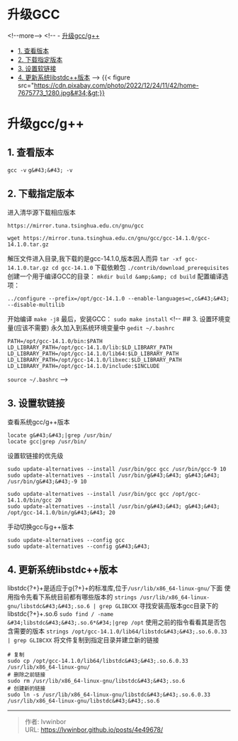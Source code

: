 # 升级GCC


&lt;!--more--&gt;
&lt;!-- - [升级gcc/g&#43;&#43;](#升级gccg)
  - [1. 查看版本](#1-查看版本)
  - [2. 下载指定版本](#2-下载指定版本)
  - [3. 设置软链接](#3-设置软链接)
  - [4. 更新系统libstdc&#43;&#43;版本](#4-更新系统libstdc版本) --&gt;
{{&lt; figure src=&#34;https://cdn.pixabay.com/photo/2022/12/24/11/42/home-7675773_1280.jpg&#34;&gt;}}
# 升级gcc/g&#43;&#43;
## 1. 查看版本
`` gcc -v ``
`` g&#43;&#43; -v ``
## 2. 下载指定版本
进入清华源下载相应版本
``` 
https://mirror.tuna.tsinghua.edu.cn/gnu/gcc

wget https://mirror.tuna.tsinghua.edu.cn/gnu/gcc/gcc-14.1.0/gcc-14.1.0.tar.gz
```
解压文件进入目录,我下载的是gcc-14.1.0,版本因人而异
`` tar -xf gcc-14.1.0.tar.gz cd gcc-14.1.0 ``
下载依赖包
``./contrib/download_prerequisites``
创建一个用于编译GCC的目录：
``mkdir build &amp;&amp; cd build``
配置编译选项：
```
../configure --prefix=/opt/gcc-14.1.0 --enable-languages=c,c&#43;&#43; --disable-multilib
```
开始编译
``make -j8``
最后，安装GCC：
``sudo make install``
&lt;!-- ## 3. 设置环境变量(应该不需要)
永久加入到系统环境变量中
``gedit ~/.bashrc``
```
PATH=/opt/gcc-14.1.0/bin:$PATH
LD_LIBRARY_PATH=/opt/gcc-14.1.0/lib:$LD_LIBRARY_PATH
LD_LIBRARY_PATH=/opt/gcc-14.1.0/lib64:$LD_LIBRARY_PATH
LD_LIBRARY_PATH=/opt/gcc-14.1.0/libxec:$LD_LIBRARY_PATH
LD_LIBRARY_PATH=/opt/gcc-14.1.0/include:$INCLUDE
```
``source ~/.bashrc`` --&gt;
## 3. 设置软链接
查看系统gcc/g&#43;&#43;版本
```
locate g&#43;&#43;|grep /usr/bin/
locate gcc|grep /usr/bin/ 
```
设置软链接的优先级
```
sudo update-alternatives --install /usr/bin/gcc gcc /usr/bin/gcc-9 10
sudo update-alternatives --install /usr/bin/g&#43;&#43; g&#43;&#43; /usr/bin/g&#43;&#43;-9 10

sudo update-alternatives --install /usr/bin/gcc gcc /opt/gcc-14.1.0/bin/gcc 20
sudo update-alternatives --install /usr/bin/g&#43;&#43; g&#43;&#43; /opt/gcc-14.1.0/bin/g&#43;&#43; 20
```
手动切换gcc与g&#43;&#43;版本
```
sudo update-alternatives --config gcc
sudo update-alternatives --config g&#43;&#43;
```
## 4. 更新系统libstdc&#43;&#43;版本
libstdc{?&#43;}&#43;是适应于g{?&#43;}&#43;的标准库,位于`/usr/lib/x86_64-linux-gnu/`下面
使用指令先看下系统目前都有哪些版本的
``
strings /usr/lib/x86_64-linux-gnu/libstdc&#43;&#43;.so.6 | grep GLIBCXX
``
寻找安装高版本gcc目录下的libstdc{?&#43;}&#43;.so.6
``sudo find / -name &#34;libstdc&#43;&#43;.so.6*&#34;|grep /opt``
使用之前的指令看看其是否包含需要的版本
``strings /opt/gcc-14.1.0/lib64/libstdc&#43;&#43;.so.6.0.33 | grep GLIBCXX``
将文件复制到指定目录并建立新的链接
```
# 复制
sudo cp /opt/gcc-14.1.0/lib64/libstdc&#43;&#43;.so.6.0.33 /usr/lib/x86_64-linux-gnu/
# 删除之前链接
sudo rm /usr/lib/x86_64-linux-gnu/libstdc&#43;&#43;.so.6
# 创建新的链接
sudo ln -s /usr/lib/x86_64-linux-gnu/libstdc&#43;&#43;.so.6.0.33 /usr/lib/x86_64-linux-gnu/libstdc&#43;&#43;.so.6
```

---

> 作者: lvwinbor  
> URL: https://lvwinbor.github.io/posts/4e49678/  

